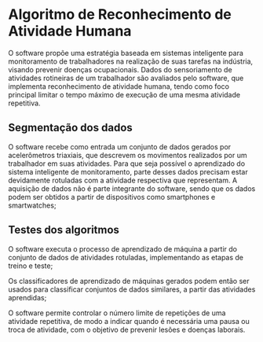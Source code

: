 # Algoritmo de Reconhecimento de Atividade Humana

O software propõe uma estratégia baseada em sistemas inteligente para monitoramento de trabalhadores na realização de suas tarefas na indústria, visando prevenir doenças ocupacionais. Dados do sensoriamento de atividades rotineiras de um trabalhador são avaliados pelo software, que implementa reconhecimento de atividade humana, tendo como foco principal limitar o tempo máximo de execução de uma mesma atividade repetitiva.

## Segmentação dos dados
O software recebe como entrada um conjunto de dados gerados por acelerômetros triaxiais, que descrevem os movimentos realizados por um trabalhador em suas atividades. Para que seja possível o aprendizado do sistema inteligente de monitoramento, parte desses dados precisam estar devidamente rotuladas com a atividade respectiva que representam. A aquisição de dados não é parte integrante do software, sendo que os dados podem ser obtidos a partir de dispositivos como smartphones e smartwatches;

## Testes dos algoritmos
O software executa o processo de aprendizado de máquina a partir do conjunto de dados de atividades rotuladas, implementando as etapas de treino e teste;

Os classificadores de aprendizado de máquinas gerados podem então ser usados para classificar conjuntos de dados similares, a partir das atividades aprendidas;

O software permite controlar o número limite de repetições de uma atividade repetitiva, de modo a indicar quando é necessária uma pausa ou troca de atividade, com o objetivo de prevenir lesões e doenças laborais.
